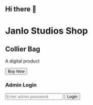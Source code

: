 ## Hi there 👋

<!--
**janlostudios/janlostudios** is a ✨ _special_ ✨ repository because its `README.md` (this file) appears on your GitHub profile.


- 
-->

<html lang="en">
<head>
  <meta charset="UTF-8" />
  <meta name="viewport" content="width=device-width, initial-scale=1.0"/>
  <title>Janlo Studios Shop</title>
</head>
<body>
  <h1>Janlo Studios Shop</h1>

  <!-- Product Section -->
  <h2>Collier Bag</h2>
  <p>A digital product</p>
  <button onclick="purchaseCollier()">Buy Now</button>

  <!-- Admin Login -->
  <h3>Admin Login</h3>
  <input type="password" id="password" placeholder="Enter admin password" />
  <button onclick="login()">Login</button>

  <!-- Admin Dashboard -->
  <div id="dashboard" style="display:none;">
    <h3>Purchases</h3>
    <ul id="purchases-list"></ul>

    <!-- Hidden delivery link only admin can see -->
    <div id="delivery" style="display:none;">
      <p>Download: <a href="COLLIER_BAG_DOWNLOAD_URL" target="_blank">Collier Bag</a></p>
    </div>
  </div>

  <!-- Firebase + JS -->
  <script type="module">
    import { initializeApp } from "https://www.gstatic.com/firebasejs/9.22.1/firebase-app.js";
    import { getFirestore, collection, addDoc, query, orderBy, onSnapshot, serverTimestamp } from "https://www.gstatic.com/firebasejs/9.22.1/firebase-firestore.js";

    const firebaseConfig = {
      apiKey: "YOUR_API_KEY",
      authDomain: "janlochat.firebaseapp.com",
      projectId: "janlochat",
      storageBucket: "janlochat.appspot.com",
      messagingSenderId: "SENDER_ID",
      appId: "APP_ID"
    };

    const app = initializeApp(firebaseConfig);
    const db = getFirestore(app);
    const purchasesRef = collection(db, "purchases");

    window.purchaseCollier = async () => {
      try {
        await addDoc(purchasesRef, {
          product: "Collier bag",
          customerName: "Anonymous",
          timestamp: serverTimestamp()
        });
        alert("Thank you! Your order has been received.");
      } catch (error) {
        console.error("Error:", error);
        alert("There was an error processing your request.");
      }
    };

    const ADMIN_PASSWORD = "yourStrongPasswordHere";

    window.login = () => {
      const input = document.getElementById("password").value;
      if (input === ADMIN_PASSWORD) {
        document.getElementById("dashboard").style.display = "block";
        document.getElementById("delivery").style.display = "block";
        loadPurchases();
      } else {
        alert("Wrong password.");
      }
    };

    function loadPurchases() {
      const q = query(purchasesRef, orderBy("timestamp", "desc"));
      onSnapshot(q, (snapshot) => {
        const list = document.getElementById("purchases-list");
        list.innerHTML = "";
        snapshot.forEach((doc) => {
          const data = doc.data();
          if (data.product === "Collier bag") {
            const li = document.createElement("li");
            li.textContent = `${data.customerName} - ${new Date(data.timestamp?.seconds * 1000).toLocaleString()}`;
            list.appendChild(li);
          }
        });
      });
    }
  </script>
</body>
</html>
